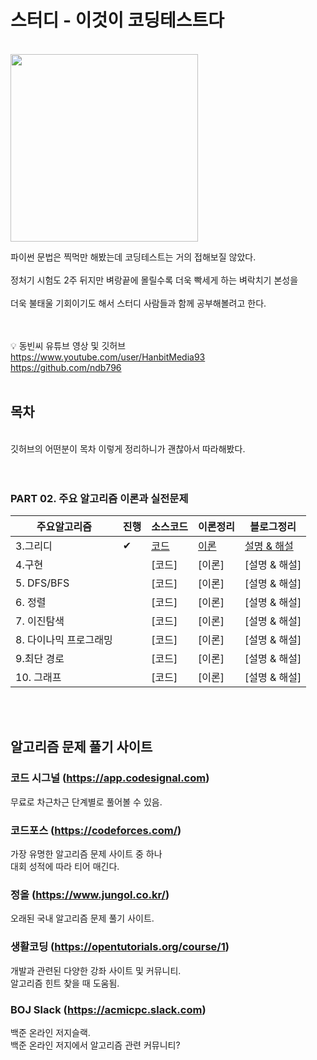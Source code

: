 # 스터디 - 이것이 코딩테스트다
<br>
<img src = "https://user-images.githubusercontent.com/42762236/101512360-42125800-39be-11eb-9bcf-86173de1dada.png" width="300px">

파이썬 문법은 찍먹만 해봤는데 코딩테스트는 거의 접해보질 않았다. <br><br>
정처기 시험도 2주 뒤지만 벼랑끝에 몰릴수록 더욱 빡세게 하는 벼락치기 본성을 <br><br>
더욱 불태울 기회이기도 해서 스터디 사람들과 함께 공부해볼려고 한다.
</br>
</br>
</br>

💡 동빈씨 유튜브 영상 및 깃허브 <br>
https://www.youtube.com/user/HanbitMedia93 <br>
https://github.com/ndb796
<br>
<br>

## 목차
</br>
깃허브의 어떤분이 목차 이렇게 정리하니가 괜찮아서 따라해봤다. 
<br>
<br>
<br>

### PART 02. 주요 알고리즘 이론과 실전문제

| 주요알고리즘     | 진행|  소스코드   |  이론정리    |  블로그정리  |
| ---- | ---- | ---- | ---- | ---- |
|   3.그리디   | ✔ |  [코드](https://github.com/YoonJoony/thisiscoding/tree/main/2%EC%9E%A5%20%EC%A3%BC%EC%9A%94%20%EC%95%8C%EA%B3%A0%EB%A6%AC%EC%A6%98%20%EC%9D%B4%EB%A1%A0%EA%B3%BC%20%EC%8B%A4%EC%A0%84%20%EB%AC%B8%EC%A0%9C/CHAP%2003.%20%EA%B7%B8%EB%A6%AC%EB%94%94)   |    [이론](https://github.com/YoonJoony/thisiscoding/blob/main/2%EC%9E%A5%20%EC%A3%BC%EC%9A%94%20%EC%95%8C%EA%B3%A0%EB%A6%AC%EC%A6%98%20%EC%9D%B4%EB%A1%A0%EA%B3%BC%20%EC%8B%A4%EC%A0%84%20%EB%AC%B8%EC%A0%9C/CHAP%2003.%20%EA%B7%B8%EB%A6%AC%EB%94%94/README.md)   |    [설명 & 해설](https://velog.io/@dbswns1101/CHAP03.-%EA%B7%B8%EB%A6%AC%EB%93%9C-%EC%95%8C%EA%B3%A0%EB%A6%AC%EC%A6%98)    |
|   4.구현   |  |  [코드]   |    [이론]   |    [설명 & 해설]    |
|   5. DFS/BFS  |  |  [코드]   |    [이론]   |    [설명 & 해설]    |
|   6. 정렬   |  |  [코드]   |    [이론]   |    [설명 & 해설]    |
|   7. 이진탐색   |  |  [코드]   |    [이론]   |    [설명 & 해설]    |
|   8. 다이나믹 프로그래밍   |  |  [코드]   |    [이론]   |    [설명 & 해설]    |
|   9.최단 경로   |  |  [코드]   |    [이론]   |    [설명 & 해설]    |
|   10. 그래프   |  |  [코드]   |    [이론]   |    [설명 & 해설]    |
<br><br>
## 알고리즘 문제 풀기 사이트
### 코드 시그널 (https://app.codesignal.com) 
무료로 차근차근 단계별로 풀어볼 수 있음. <br>
### 코드포스 (https://codeforces.com/) 
가장 유명한 알고리즘 문제 사이트 중 하나 <br>
대회 성적에 따라 티어 매긴다.
### 정올 (https://www.jungol.co.kr/) 
오래된 국내 알고리즘 문제 풀기 사이트. <br>
### 생활코딩 (https://opentutorials.org/course/1)
개발과 관련된 다양한 강좌 사이트 및 커뮤니티. <br>
알고리즘 힌트 찾을 때 도움됨.<br>
### BOJ Slack (https://acmicpc.slack.com) 
백준 온라인 저지슬랙. <br>
백준 온라인 저지에서 알고리즘 관련 커뮤니티?


